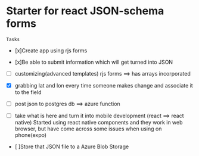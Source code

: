 # Starter for react JSON-schema forms
`Tasks`

* [x]Create app using rjs forms

* [x]Be able to submit information which will get turned into JSON

* [ ] customizing(advanced templates) rjs forms ==> has arrays incorporated

* [x] grabbing lat and lon every time someone makes change and associate it to the field

* [ ] post json to postgres db ==> azure function

* [ ] take what is here and turn it into mobile development (react ==> react native)
Started using react native components and they work in web browser, but have come across some issues when using on phone(expo)

* [ ]Store that JSON file to a Azure Blob Storage